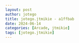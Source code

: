 ```yaml
---
layout: post
author: jotego
title: jotego.jtmikie - a1ffbab
date: 2024-06-14
categories: [Arcade, jtmikie]
tags: [jotego.jtmikie]
---
```


